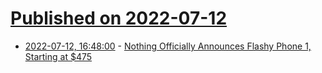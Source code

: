 # [Published on 2022-07-12](index.md)

* [2022-07-12, 16:48:00](https://hardware.slashdot.org/story/22/07/12/1648237/nothing-officially-announces-flashy-phone-1-starting-at-475?utm_source=rss1.0mainlinkanon&utm_medium=feed) - [Nothing Officially Announces Flashy Phone 1, Starting at $475](https://hardware.slashdot.org/story/22/07/12/1648237/nothing-officially-announces-flashy-phone-1-starting-at-475?utm_source=rss1.0mainlinkanon&utm_medium=feed)
